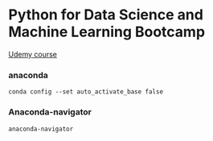 # Python for Data Science and Machine Learning Bootcamp

[Udemy course](https://www.udemy.com/course/python-for-data-science-and-machine-learning-bootcamp/learn/lecture/5440650#overview)

### anaconda
`conda config --set auto_activate_base false`

### Anaconda-navigator
`anaconda-navigator`
